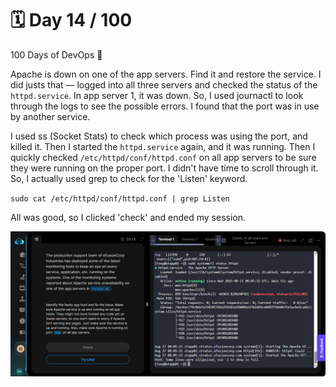 # 🗓️ Day 14 / 100
100 Days of DevOps 🚀 

Apache is down on one of the app servers. Find it and restore the service. I did justs that — logged into all three servers and checked the status of the `httpd.service`. In app server 1, it was down. So, I used journactl to look through the logs to see the possible errors. I found that the port was in use by another service.

I used ss (Socket Stats) to check which process was using the port, and killed it. Then I started the `httpd.service` again, and it was running. Then I quickly checked `/etc/httpd/conf/httpd.conf` on all app servers to be sure they were running on the proper port. I didn't have time to scroll through it. So, I actually used grep to check for the 'Listen' keyword.

`sudo cat /etc/httpd/conf/httpd.conf | grep Listen`

All was good, so I clicked 'check' and ended my session.

![Day 14. systemctl status httpd showing service running.](<images/day-14 2025-08-27 090848.png>)
